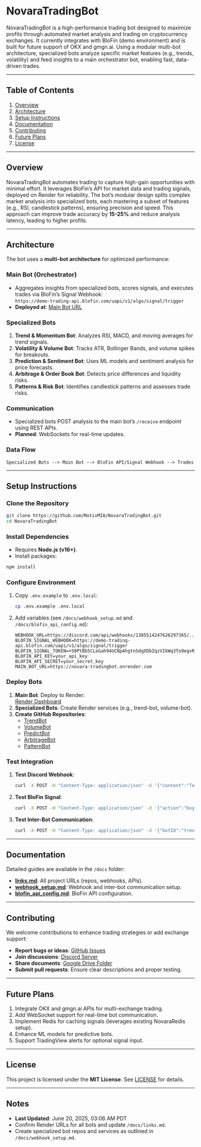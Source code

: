 # NovaraTradingBot

NovaraTradingBot is a high-performance trading bot designed to maximize profits through automated market analysis and trading on cryptocurrency exchanges. It currently integrates with BloFin (demo environment) and is built for future support of OKX and gmgn.ai. Using a modular multi-bot architecture, specialized bots analyze specific market features (e.g., trends, volatility) and feed insights to a main orchestrator bot, enabling fast, data-driven trades.

---

## Table of Contents
1. [Overview](#overview)
2. [Architecture](#architecture)
3. [Setup Instructions](#setup-instructions)
4. [Documentation](#documentation)
5. [Contributing](#contributing)
6. [Future Plans](#future-plans)
7. [License](#license)

---

## Overview

NovaraTradingBot automates trading to capture high-gain opportunities with minimal effort. It leverages BloFin’s API for market data and trading signals, deployed on Render for reliability. The bot’s modular design splits complex market analysis into specialized bots, each mastering a subset of features (e.g., RSI, candlestick patterns), ensuring precision and speed. This approach can improve trade accuracy by **15-25%** and reduce analysis latency, leading to higher profits.

---

## Architecture

The bot uses a **multi-bot architecture** for optimized performance:

### Main Bot (Orchestrator)
- Aggregates insights from specialized bots, scores signals, and executes trades via BloFin’s Signal Webhook:  
  `https://demo-trading-api.blofin.com/uapi/v1/algo/signal/trigger`
- **Deployed at**: [Main Bot URL](https://novara-tradingbot.onrender.com)

### Specialized Bots
1. **Trend & Momentum Bot**: Analyzes RSI, MACD, and moving averages for trend signals.
2. **Volatility & Volume Bot**: Tracks ATR, Bollinger Bands, and volume spikes for breakouts.
3. **Prediction & Sentiment Bot**: Uses ML models and sentiment analysis for price forecasts.
4. **Arbitrage & Order Book Bot**: Detects price differences and liquidity risks.
5. **Patterns & Risk Bot**: Identifies candlestick patterns and assesses trade risks.

### Communication
- Specialized bots POST analysis to the main bot’s `/receive` endpoint using REST APIs.
- **Planned**: WebSockets for real-time updates.

### Data Flow
```plaintext
Specialized Bots --> Main Bot --> BloFin API/Signal Webhook --> Trades
```

---

## Setup Instructions

### Clone the Repository
```bash
git clone https://github.com/MotivMIA/NovaraTradingBot.git
cd NovaraTradingBot
```

### Install Dependencies
- Requires **Node.js (v16+)**.
- Install packages:
```bash
npm install
```

### Configure Environment
1. Copy `.env.example` to `.env.local`:
   ```bash
   cp .env.example .env.local
   ```
2. Add variables (see `/docs/webhook_setup.md` and `/docs/blofin_api_config.md`):
   ```plaintext
   WEBHOOK_URL=https://discord.com/api/webhooks/1385514247626297365/...
   BLOFIN_SIGNAL_WEBHOOK=https://demo-trading-api.blofin.com/uapi/v1/algo/signal/trigger
   BLOFIN_SIGNAL_TOKEN=+50PtBb5CLeGah94UCNpAhgtnSdgXDbZqzVIkWq3To9egvRxc5TSpn/tzsDtgOPyRodeY1Dm2EpPLgqQplb9ew==
   BLOFIN_API_KEY=your_api_key
   BLOFIN_API_SECRET=your_secret_key
   MAIN_BOT_URL=https://novara-tradingbot.onrender.com
   ```

### Deploy Bots
1. **Main Bot**: Deploy to Render:  
   [Render Dashboard](https://dashboard.render.com/project/prj-d17eu27diees73e5ap40)
2. **Specialized Bots**: Create Render services (e.g., trend-bot, volume-bot).
3. **Create GitHub Repositories**:  
   - [TrendBot](https://github.com/MotivMIA/TrendBot)  
   - [VolumeBot](https://github.com/MotivMIA/VolumeBot)  
   - [PredictBot](https://github.com/MotivMIA/PredictBot)  
   - [ArbitrageBot](https://github.com/MotivMIA/ArbitrageBot)  
   - [PatternBot](https://github.com/MotivMIA/PatternBot)

### Test Integration
1. **Test Discord Webhook**:
   ```bash
   curl -X POST -H "Content-Type: application/json" -d '{"content":"Test"}' https://discord.com/api/webhooks/1385514247626297365/...
   ```
2. **Test BloFin Signal**:
   ```bash
   curl -X POST -H "Content-Type: application/json" -d '{"action":"buy","marketPosition":"long","prevMarketPosition":"flat","instrument":"BTCUSD","signalToken":"...","timestamp":"2025-06-20T03:06:00Z","maxLag":"60","investmentType":"base","amount":"10","id":"test123"}' https://demo-trading-api.blofin.com/uapi/v1/algo/signal/trigger
   ```
3. **Test Inter-Bot Communication**:
   ```bash
   curl -X POST -H "Content-Type: application/json" -d '{"botId":"trend-bot","analysis":{"rsi":75,"signal":"sell"}}' https://novara-tradingbot.onrender.com/receive
   ```

---

## Documentation

Detailed guides are available in the `/docs` folder:
- **[links.md](docs/links.md)**: All project URLs (repos, webhooks, APIs).
- **[webhook_setup.md](docs/webhook_setup.md)**: Webhook and inter-bot communication setup.
- **[blofin_api_config.md](docs/blofin_api_config.md)**: BloFin API configuration.

---

## Contributing

We welcome contributions to enhance trading strategies or add exchange support:
- **Report bugs or ideas**: [GitHub Issues](https://github.com/MotivMIA/NovaraTradingBot/issues)
- **Join discussions**: [Discord Server](https://discord.gg/ZcM6r4Pd)
- **Share documents**: [Google Drive Folder](https://drive.google.com/drive/folders/1SG64pWFwuPpE89yTMg1tDPzOf_BLAwAs)
- **Submit pull requests**: Ensure clear descriptions and proper testing.

---

## Future Plans

1. Integrate OKX and gmgn.ai APIs for multi-exchange trading.
2. Add WebSocket support for real-time bot communication.
3. Implement Redis for caching signals (leverages existing NovaraRedis setup).
4. Enhance ML models for predictive bots.
5. Support TradingView alerts for optional signal input.

---

## License

This project is licensed under the **MIT License**. See [LICENSE](LICENSE) for details.

---

## Notes

- **Last Updated**: June 20, 2025, 03:06 AM PDT
- Confirm Render URLs for all bots and update `/docs/links.md`.
- Create specialized bot repos and services as outlined in `/docs/webhook_setup.md`.

